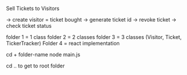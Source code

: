 Sell Tickets to Visitors

-> create visitor = ticket bought
-> generate ticket id
-> revoke ticket
-> check ticket status

folder 1 = 1 class
folder 2 = 2 classes
folder 3 = 3 classes (Visitor, Ticket, TickerTracker)
Folder 4 = react implementation

cd + folder-name
node main.js

cd .. to get to root folder
